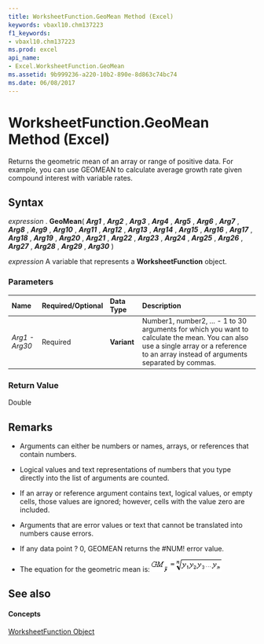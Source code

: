 ```yaml
---
title: WorksheetFunction.GeoMean Method (Excel)
keywords: vbaxl10.chm137223
f1_keywords:
- vbaxl10.chm137223
ms.prod: excel
api_name:
- Excel.WorksheetFunction.GeoMean
ms.assetid: 9b999236-a220-10b2-890e-8d863c74bc74
ms.date: 06/08/2017
---
```



# WorksheetFunction.GeoMean Method (Excel)

Returns the geometric mean of an array or range of positive data. For example, you can use GEOMEAN to calculate average growth rate given compound interest with variable rates.


## Syntax

 _expression_ . **GeoMean**( **_Arg1_** , **_Arg2_** , **_Arg3_** , **_Arg4_** , **_Arg5_** , **_Arg6_** , **_Arg7_** , **_Arg8_** , **_Arg9_** , **_Arg10_** , **_Arg11_** , **_Arg12_** , **_Arg13_** , **_Arg14_** , **_Arg15_** , **_Arg16_** , **_Arg17_** , **_Arg18_** , **_Arg19_** , **_Arg20_** , **_Arg21_** , **_Arg22_** , **_Arg23_** , **_Arg24_** , **_Arg25_** , **_Arg26_** , **_Arg27_** , **_Arg28_** , **_Arg29_** , **_Arg30_** )

 _expression_ A variable that represents a **WorksheetFunction** object.


### Parameters



|**Name**|**Required/Optional**|**Data Type**|**Description**|
|:-----|:-----|:-----|:-----|
| _Arg1 - Arg30_|Required| **Variant**|Number1, number2, ... - 1 to 30 arguments for which you want to calculate the mean. You can also use a single array or a reference to an array instead of arguments separated by commas.|

### Return Value

Double


## Remarks




- Arguments can either be numbers or names, arrays, or references that contain numbers.
    
- Logical values and text representations of numbers that you type directly into the list of arguments are counted.
    
- If an array or reference argument contains text, logical values, or empty cells, those values are ignored; however, cells with the value zero are included.
    
- Arguments that are error values or text that cannot be translated into numbers cause errors.
    
- If any data point ? 0, GEOMEAN returns the #NUM! error value.
    
- The equation for the geometric mean is:
![Formula](images/awfgeomn_ZA06051145.gif)


    

## See also


#### Concepts


[WorksheetFunction Object](Excel.WorksheetFunction.md)

